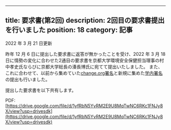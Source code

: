 ---
title: 要求書(第2回)
description: 2回目の要求書提出を行いました
position: 18
category: 記事
--

2022 年 3 月 21 日更新

昨年 12 月 6 日に提出した要求書に返答が無かったことを受け、2022 年 3 月 18 日に情勢の変化に合わせた2通目の要求書を京都大学環境安全保健担当理事の村中孝史氏ならびに京都大学総長の湊長博氏に宛てて提出いたしました。
また、これに合わせて、以前から集めていた[change.org署名](https://www.change.org/p/%E4%BA%AC%E9%83%BD%E5%A4%A7%E5%AD%A6-%E4%BA%AC%E9%83%BD%E5%A4%A7%E5%AD%A6%E4%BF%9D%E5%81%A5%E8%A8%BA%E7%99%82%E6%89%80%E3%82%92%E5%BB%83%E6%AD%A2%E3%81%97%E3%81%AA%E3%81%84%E3%81%A7%E4%B8%8B%E3%81%95%E3%81%84)と新規に集めた[学内署名](https://ku-clinic-sonzoku.herokuapp.com/signature/)の提出も行いました。

提出した要求書を以下共有します。

PDF:
[https://drive.google.com/file/d/1yfRbN5YvRM2E9U8MqTwNC6RKc1FNJy8X/view?usp=drivesdk](https://drive.google.com/file/d/1yfRbN5YvRM2E9U8MqTwNC6RKc1FNJy8X/view?usp=drivesdk)
